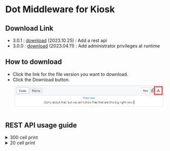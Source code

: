 # Dot Middleware for Kiosk

## Download Link
- 3.0.1 : <a href="dot-middleware-kiosk-3.0.1.zip">download</a> (2023.10.25) : Add a rest api
- 3.0.0 : <a href="dot-middleware-kiosk-3.0.0.zip">download</a> (2023.04.11) : Add administrator privileges at runtime

## How to download
 - Click the link for the file version you want to download.  
 - Click the Download button.  
   <img src="images/download.gif" alt="How to download">


## REST API usage guide
  <details>
    <summary>300 cell print</summary>  
    <pre><code>
      URL (POST) : http://127.0.0.1:8291/request/111
      Parameter(JSON) : {"DTM_FILE_PATH": "D:/Data/dtm/1_1_A.dtm"} 
    </code></pre>
    <img src="images/postman-300cell.gif" alt="Post Man">
  </details>
  <details>
    <summary>20 cell print</summary>  
    <pre><code>
      URL (POST) : http://127.0.0.1:8291/request/111
      Parameter(JSON) : {"DTM_FILE_PATH": "D:/Data/dtm/1_1_A.dtm"} 
    </code></pre>
    <img src="images/postman-20cell.gif" alt="Post Man">
  </details>
